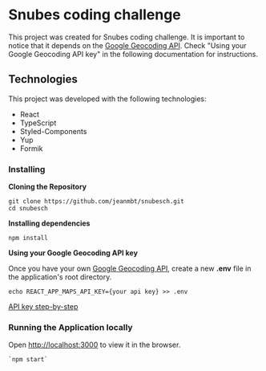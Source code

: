 # Snubes coding challenge

This project was created for Snubes coding challenge. It is important to notice that it depends on the [Google Geocoding API](https://developers.google.com/maps/documentation/geocoding/start). Check "Using your Google Geocoding API key" in the following documentation for instructions.

## Technologies

This project was developed with the following technologies:

- React
- TypeScript
- Styled-Components
- Yup
- Formik


### Installing

**Cloning the Repository**

```
git clone https://github.com/jeanmbt/snubesch.git
cd snubesch
```

**Installing dependencies**

```
npm install
```

**Using your Google Geocoding API key**

Once you have your own [Google Geocoding API](https://developers.google.com/maps/documentation/geocoding/start), create a new **.env** file in the application's root directory.

```
echo REACT_APP_MAPS_API_KEY={your api key} >> .env
```

[API key step-by-step](https://developers.google.com/maps/documentation/geocoding/get-api-key)

### Running the Application locally

Open [http://localhost:3000](http://localhost:3000) to view it in the browser.

````
`npm start`
````

